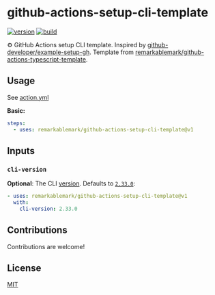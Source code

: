 # github-actions-setup-cli-template

[![version](https://badgen.net/github/release/remarkablemark/github-actions-setup-cli-template)](https://github.com/remarkablemark/github-actions-setup-cli-template/releases)
[![build](https://github.com/remarkablemark/github-actions-setup-cli-template/actions/workflows/build.yml/badge.svg)](https://github.com/remarkablemark/github-actions-setup-cli-template/actions/workflows/build.yml)

:gear: GitHub Actions setup CLI template. Inspired by [github-developer/example-setup-gh](https://github.com/github-developer/example-setup-gh). Template from [remarkablemark/github-actions-typescript-template](https://github.com/remarkablemark/github-actions-typescript-template).

## Usage

See [action.yml](action.yml)

**Basic:**

```yaml
steps:
  - uses: remarkablemark/github-actions-setup-cli-template@v1
```

## Inputs

### `cli-version`

**Optional**: The CLI [version](https://github.com/cli/cli/releases). Defaults to [`2.33.0`](https://github.com/cli/cli/releases/tag/v2.33.0):

```yaml
- uses: remarkablemark/github-actions-setup-cli-template@v1
  with:
    cli-version: 2.33.0
```

## Contributions

Contributions are welcome!

## License

[MIT](LICENSE)
